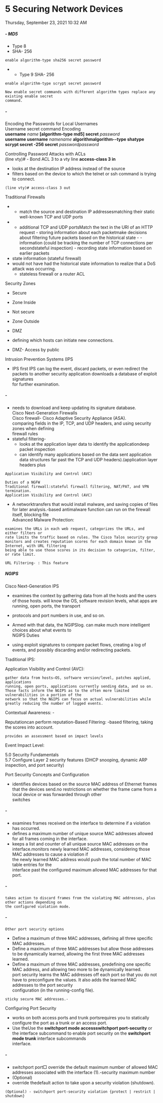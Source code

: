 # 5 Securing Network Devices

Thursday, September 23, 2021 10:32 AM

##### - MD5

- Type 8
- SHA- 256

```
enable algorithm-type sha256 secret password
```

- - Type 9 SHA- 256

```
enable algorithm-type scrypt secret password
```

```
New enable secret commands with different algorithm types replace any existing enable secret
command.
```

##### -

Encoding the Passwords for Local Usernames  
Username secret command Encoding  
**username** _name_ **[algorithm-type md5] secret** _password_  
**username username** _namename_ **algorithmalgorithm--type shatype scrypt secret -256 secret** _passwordpassword_

Controlling Password Attacks with ACLs  
(line vty)# - Bond ACL 3 to a vty line **access-class 3 in**

- looks at the destination IP address instead of the source
- filters based on the device to which the telnet or ssh command is trying to connect.

```
(line vty)# access-class 3 out
```

Traditional Firewalls

- - match the source and destination IP addressesmatching their static well-known TCP and UDP ports
- - additional TCP and UDP portsMatch the text in the URI of an HTTP request
        - storing information about each packetmake decisions about filtering future packets based on the historical state
        - - information (could be tracking the number of TCP connections per secondstateful inspection)
        - recording state information based on earlier packets
- state information (stateful firewall)
- would not have had the historical state information to realize that a DoS attack was occurring.
    - stateless firewall or a router ACL

Security Zones

- Secure
- Zone Inside
- Not secure
- Zone Outside
- DMZ
- defining which hosts can initiate new connections.

- DMZ- Access by public

Intrusion Prevention Systems (IPS

- IPS first IPS can log the event, discard packets, or even redirect the packets to another security application downloads a database of exploit signatures  
    for further examination.

##### -

- needs to download and keep updating its signature database.  
    Cisco Next-Generation Firewalls  
    Cisco firewall- Cisco Adaptive Security Appliance (ASA).  
    comparing fields in the IP, TCP, and UDP headers, and using security zones when defining  
    firewall rules
- stateful filtering-
    - looks at the application layer data to identify the applicationdeep packet inspection
    - can identify many applications based on the data sent application data structures far past the TCP and UDP headers).(application layer headers plus

```
Application Visibility and Control (AVC)
```

```
Duties of a NGFW
Traditional firewall:stateful firewall filtering, NAT/PAT, and VPN termination.
Application Visibility and Control (AVC)
```

- A networktransfers that would install malware, and saving copies of files for later analysis.-based antimalware function can run on the firewall itself, blocking file  
    Advanced Malware Protection:

```
examines the URLs in each web request, categorizes the URLs, and either filters or
rate limits the traffic based on rules. The Cisco Talos security group monitors and creates reputation scores for each domain known in the Internet, with URL filtering
being able to use those scores in its decision to categorize, filter, or rate limit.
```

```
URL Filtering- : This feature
```

##### NGIPS

Cisco Next-Generation IPS

- examines the context by gathering data from all the hosts and the users of those hosts. will know the OS, software revision levels, what apps are running, open ports, the transport
- protocols and port numbers in use, and so on.
- Armed with that data, the NGIPSlog. can make much more intelligent choices about what events to  
    NGIPS Duties

- using exploit signatures to compare packet flows, creating a log of events, and possibly discarding and/or redirecting packets.

Traditional IPS:

Application Visibility and Control (AVC):

```
gather data from hosts—OS, software version/level, patches applied, applications
running, open ports, applications currently sending data, and so on. Those facts inform the NGIPS as to the often more limited vulnerabilities in a portion of the
network so that the NGIPS can focus on actual vulnerabilities while greatly reducing the number of logged events.
```

Contextual Awareness: -

Reputationcan perform reputation-Based Filtering: -based filtering, taking the scores into account.

```
provides an assessment based on impact levels
```

Event Impact Level:

5.0 Security Fundamentals  
5.7 Configure Layer 2 security features (DHCP snooping, dynamic ARP inspection, and port security)

Port Security Concepts and Configuration

- identifies devices based on the source MAC address of Ethernet frames that the devices send.no restrictions on whether the frame came from a local device or was forwarded through other  
    switches

##### -

- examines frames received on the interface to determine if a violation has occurred.
- defines a maximum number of unique source MAC addresses allowed for all frames coming in the interface.
- keeps a list and counter of all unique source MAC addresses on the interface.monitors newly learned MAC addresses, considering those MAC addresses to cause a violation if  
    the newly learned MAC address would push the total number of MAC table entries for the  
    interface past the configured maximum allowed MAC addresses for that port.

##### -

```
takes action to discard frames from the violating MAC addresses, plus other actions depending on
the configured violation mode.
```

##### -

```
Other port security options
```

- Define a maximum of three MAC addresses, defining all three specific MAC addresses.
- Define a maximum of three MAC addresses but allow those addresses to be dynamically learned, allowing the first three MAC addresses learned.
- Define a maximum of three MAC addresses, predefining one specific MAC address, and allowing two more to be dynamically learned.  
    port security learns the MAC addresses off each port so that you do not have to preconfigure the values. It also adds the learned MAC addresses to the port security  
    configuration (in the running-config file).

```
sticky secure MAC addresses.-
```

Configuring Port Security

- works on both access ports and trunk portsrequires you to statically configure the port as a trunk or an access port.
- Use theUse the **switchport mode accessswitchport port-security** or the interface subcommand to enable port security on the **switchport mode trunk** interface subcommands  
    interface.

##### -

- switchport port□ override the default maximum number of allowed MAC addresses associated with the interface (1).-security maximum number
- (Optional)
- override thedefault action to take upon a security violation (shutdown).

```
(Optional) - switchport port-security violation {protect | restrict | shutdown}
```
